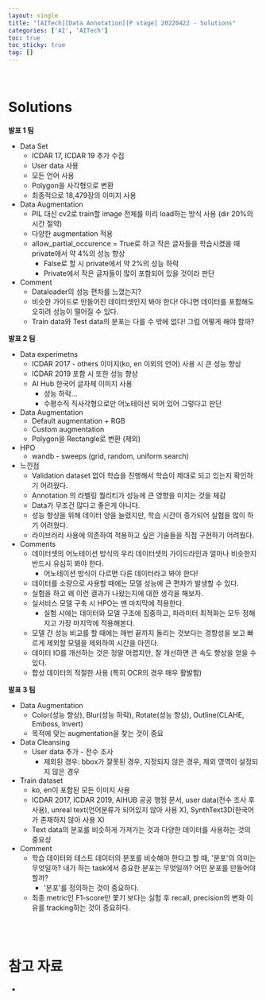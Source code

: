 ```yaml
---
layout: single
title: "[AITech][Data Annotation][P stage] 20220422 - Solutions"
categories: ['AI', 'AITech']
toc: true
toc_sticky: true
tag: []
---
```




<br>

# Solutions

**발표 1 팀**

* Data Set
  * ICDAR 17, ICDAR 19 추가 수집
  * User data 사용
  * 모든 언어 사용
  * Polygon을 사각형으로 변환
  * 최종적으로 18,479장의 이미지 사용
* Data Augmentation
  * PIL 대신 cv2로 train할 image 전체를 미리 load하는 방식 사용 (dir 20%의 시간 절약)
  * 다양한 augmentation 적용
  * allow_partial_occurence = True로 하고 작은 글자들을 학습시켰을 때 private에서 약 4%의 성능 향상
    * False로 할 시 private에서 약 2%의 성능 하락
    * Private에서 작은 글자들이 많이 포함되어 있을 것이라 판단
* Comment
  * Dataloader의 성능 편차를 느꼈는지?
  * 비슷한 가이드로 만들어진 데이터셋인지 봐야 한다! 아니면 데이터를 포함해도 오히려 성능이 떨어질 수 있다. 
  * Train data와 Test data의 분포는 다를 수 밖에 없다! 그럼 어떻게 해야 할까?

**발표 2 팀**

* Data experimetns
  * ICDAR 2017 - others 이미지(ko, en 이외의 언어) 사용 시 큰 성능 향상
  * ICDAR 2019 포함 시 또한 성능 향상
  * AI Hub 한국어 글자체 이미지 사용
    * 성능 하락...
    * 수평수직 직사각형으로만 어노테이션 되어 있어 그렇다고 판단
* Data Augmentation
  * Default augmentation + RGB
  * Custom augmentation
  * Polygon을 Rectangle로 변환 (제외)
* HPO
  * wandb - sweeps (grid, random, uniform search)
* 느낀점
  * Validation dataset 없이 학습을 진행해서 학습이 제대로 되고 있는지 확인하기 어려웠다. 
  * Annotation 의 라벨링 퀄리티가 성능에 큰 영향을 미치는 것을 체감
  * Data가 무조건 많다고 좋은게 아니다.
  * 성능 향상을 위해 데이터 양을 늘렸지만, 학습 시간이 증가되어 실험을 많이 하기 어려웠다. 
  * 라이브러리 사용에 의존하여 적용하고 싶은 기술들을 직접 구현하기 어려웠다. 
* Comments
  * 데이터셋의 어노테이션 방식의 우리 데이터셋의 가이드라인과 얼마나 비슷한지 반드시 유심히 봐야 한다. 
    * 어노테이션 방식이 다르면 다른 데이터라고 봐야 한다!
  * 데이터를 소량으로 사용할 때에는 모델 성능에 큰 편차가 발생할 수 있다. 
  * 실험을 하고 왜 이런 결과가 나왔는지에 대한 생각을 해보자. 
  * 실서비스 모델 구축 시 HPO는 맨 마지막에 적용한다. 
    * 실험 시에는 데이터와 모델 구조에 집중하고, 파라미터 최적화는 모두 정해지고 가장 마지막에 적용해본다. 
  * 모델 간 성능 비교를 할 때에는 매번 끝까지 돌리는 것보다는 경향성을 보고 빠르게 제외할 모델을 제외하여 시간을 아낀다. 
  * 데이터 IO를 개선하는 것은 정말 어렵지만, 잘 개선하면 큰 속도 향상을 얻을 수 있다. 
  * 합성 데이터의 적절한 사용 (특히 OCR의 경우 매우 활발함)

**발표 3 팀**

* Data Augmentation
  * Color(성능 향상), Blur(성능 하락), Rotate(성능 향상), Outline(CLAHE, Emboss, Invert)
  * 목적에 맞는 augmentation을 찾는 것이 중요
* Data Cleansing
  * User data 추가 - 전수 조사
    * 제외된 경우: bbox가 잘못된 경우, 지정되지 않은 경우, 제외 영역이 설정되지 않은 경우
* Train dataset
  * ko, en이 포함된 모든 이미지 사용
  * ICDAR 2017, ICDAR 2019, AIHUB 공공 행정 문서, user data(전수 조사 후 사용), unreal text(언어분류가 되어있지 않아 사용 X), SynthText3D(한국어가 존재하지 않아 사용 X)
  * Text data의 분포를 비슷하게 가져가는 것과 다양한 데이터를 사용하는 것의 중요성
* Comment
  * 학습 데이터와 테스트 데이터의 분포를 비슷해야 한다고 할 때, '분포'의 의미는 무엇일까? 내가 하는 task에서 중요한 분포는 무엇일까? 어떤 분포를 만들어야 할까?
    * '분포'를 정의하는 것이 중요하다. 
  * 최종 metric인 F1-score만 쫓기 보다는 실험 후 recall, precision의 변화 이유를 tracking하는 것이 중요하다. 













<br>

<br>

# 참고 자료

* 
